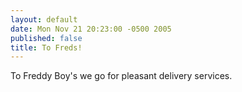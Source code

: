 ```yaml
---
layout: default
date: Mon Nov 21 20:23:00 -0500 2005
published: false
title: To Freds!
---
```


To Freddy Boy's we go for pleasant delivery services.
